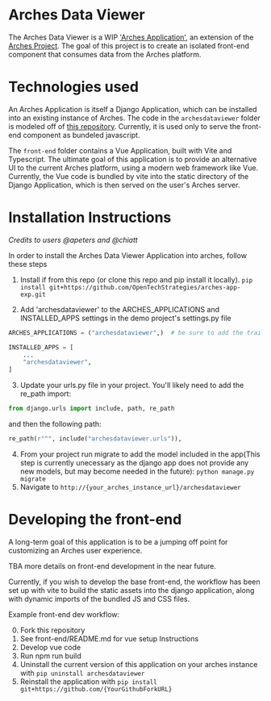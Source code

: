 # Arches Data Viewer
The Arches Data Viewer is a WIP ['Arches Application'](https://arches.readthedocs.io/en/stable/developing/extending/creating-apps/), an extension of the [Arches Project](https://www.archesproject.org/). The goal of this project is 
to create an isolated front-end component that consumes data from the Arches platform. 

# Technologies used
An Arches Application is itself a Django Application, which can be installed into an existing instance of Arches. 
The code in the ```archesdataviewer``` folder is modeled off of [this repository](https://github.com/chiatt/dashboard). Currently,
it is used only to serve the front-end component as bundeled javascript.

The ```front-end``` folder contains a Vue Application, built with Vite and Typescript. The ultimate goal of this application is to provide an alternative UI to the current Arches platform, using a modern web framework like Vue. Currently, the Vue code is bundled by vite into the static directory of the Django Application, which is then served on the user's Arches server.


# Installation Instructions
*Credits to users @apeters and @chiatt*

In order to install the Arches Data Viewer Application into arches, follow these steps

1. Install if from this repo (or clone this repo and pip install it locally).
   ```pip install git+https://github.com/OpenTechStrategies/arches-app-exp.git```

2. Add 'archesdataviewer' to the ARCHES_APPLICATIONS and INSTALLED_APPS settings in the demo project's settings.py file
```python
ARCHES_APPLICATIONS = ("archesdataviewer",)  # be sure to add the trailing comma!

INSTALLED_APPS = [
    ...
    "archesdataviewer",
]
```
3. Update your urls.py file in your project. You'll likely need to add the re_path import:
```python
from django.urls import include, path, re_path
```
and then the following path:
```python
re_path(r"^", include("archesdataviewer.urls")),
```
4. From your project run migrate to add the model included in the app(This step is currently unecessary as the django app does not provide any new models, but may become needed in the future):
``` python manage.py migrate ```
5. Navigate to ```
 http://{your_arches_instance_url}/archesdataviewer ```

# Developing the front-end

A long-term goal of this application is to be a jumping off point for customizing an Arches user experience. 

TBA more details on front-end development in the near future.

Currently, if you wish to develop the base front-end, the workflow has been set up with vite to build the static assets into the django application, along with dynamic imports of the bundled JS and CSS files.

Example front-end dev workflow:

0. Fork this repository
1. See front-end/README.md for vue setup Instructions
2. Develop vue code
3. Run npm run build
4. Uninstall the current version of this application on your arches instance with 
```pip uninstall archesdataviewer```
1. Reinstall the application with ```pip install git+https://github.com/{YourGithubForkURL}```

